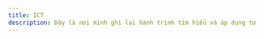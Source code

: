 ```yaml
---
title: ICT
description: Đây là nơi mình ghi lại hành trình tìm hiểu và áp dụng tư duy giao dịch theo phương pháp ICT (Inner Circle Trader).
---
```

